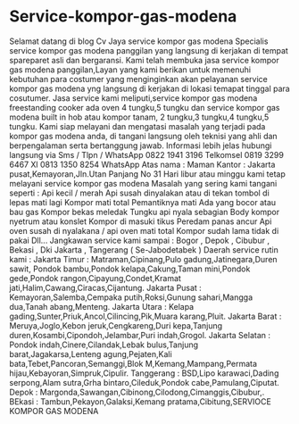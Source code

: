 # Service-kompor-gas-modena
Selamat datang di blog Cv Jaya service kompor gas modena  Specialis service kompor gas modena panggilan yang langsung di kerjakan di tempat spareparet asli dan bergaransi.        Kami telah membuka jasa service kompor gas modena panggilan,Layan yang kami berikan untuk memenuhi kebutuhan para costumer yang menginginkan akan pelayanan service kompor gas modena yng langsung di kerjakan di lokasi temapat tinggal para cosutumer.  Jasa service kami meliputi,service kompor gas modena freestanding cooker ada oven 4 tungku,5 tungku dan service kompor gas modena built in hob atau kompor tanam, 2 tungku,3 tungku,4 tungku,5 tungku.  Kami siap melayani dan mengatasi masalah yang terjadi pada kompor gas modena anda, di tangani langsung oleh teknisi yang ahli dan berpengalaman serta bertanggung jawab.    Informasi lebih jelas hubungi langsung via Sms / Tlpn / WhatsApp   0822 1941 3196 Telkomsel   0819 3299 6467  Xl   0813 1350 8254 WhatsApp    Atas nama : Maman  Kantor : Jakarta pusat,Kemayoran,Jln.Utan Panjang No 31  Hari libur atau minggu kami tetap melayani service kompor gas modena    Masalah yang sering kami tangani seperti :  Api kecil / merah  Api susah dinyalakan atau di tekan tombol di lepas mati lagi  Kompor mati total  Pemantiknya mati  Ada yang bocor atau bau gas  Kompor bekas meledak  Tungku api nyala sebagian  Body kompor nyetrum atau konslet  Kompor di masuki tikus  Peredam panas ancur  Api oven susah di nyalakana / api oven mati total  Kompor sudah lama tidak di pakai  Dll...    Jangkawan service kami sampai :  Bogor , Depok , Cibubur , Bekasi , Dki Jakarta , Tangerang ( Se-Jabodetabek )    Daerah service rutin kami :    Jakarta Timur : Matraman,Cipinang,Pulo gadung,Jatinegara,Duren sawit, Pondok bambu,Pondok kelapa,Cakung,Taman mini,Pondok gede,Pondok rangon,Cipayung,Condet,Kramat jati,Halim,Cawang,Ciracas,Cijantung.  Jakarta Pusat : Kemayoran,Salemba,Cempaka putih,Roksi,Gunung sahari,Mangga dua,Tanah abang,Menteng.  Jakarta Utara : Kelapa gading,Sunter,Priuk,Ancol,Cilincing,Pik,Muara karang,Pluit.  Jakarta Barat : Meruya,Joglo,Kebon jeruk,Cengkareng,Duri kepa,Tanjung duren,Kosambi,Cipondoh,Jelambar,Puri indah,Grogol.  Jakarta Selatan : Pondok indah,Cinere,Cilandak,Lebak bulus,Tanjung barat,Jagakarsa,Lenteng agung,Pejaten,Kali bata,Tebet,Pancoran,Semanggi,Blok M,Kemang,Mampang,Permata hijau,Kebayoran,Simpruk,Cipulir.  Tanggerang : BSD,Lipo karawaci,Dading serpong,Alam sutra,Grha bintaro,Cileduk,Pondok cabe,Pamulang,Ciputat.  Depok : Margonda,Sawangan,Cibinong,Cilodong,Cimanggis,Cibubur,.  BEkasi : Tambun,Pekayon,Galaksi,Kemang pratama,Cibitung,SERVIOCE KOMPOR GAS MODENA
